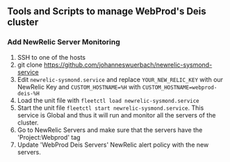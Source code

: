 ## Tools and Scripts to manage WebProd's Deis cluster

### Add NewRelic Server Monitoring

1. SSH to one of the hosts
2. git clone https://github.com/johanneswuerbach/newrelic-sysmond-service
3. Edit `newrelic-sysmond.service` and replace `YOUR_NEW_RELIC_KEY` with our NewRelic Key and `CUSTOM_HOSTNAME=%H` with `CUSTOM_HOSTNAME=webprod-deis-%H`
4. Load the unit file with `fleetctl load newrelic-sysmond.service`
5. Start the unit file `fleetctl start newrelic-sysmond.service`. This service is Global and thus it will run and monitor all the servers of the cluster.
6. Go to NewRelic Servers and make sure that the servers have the 'Project:Webprod' tag
7. Update 'WebProd Deis Servers' NewRelic alert policy with the new servers.
